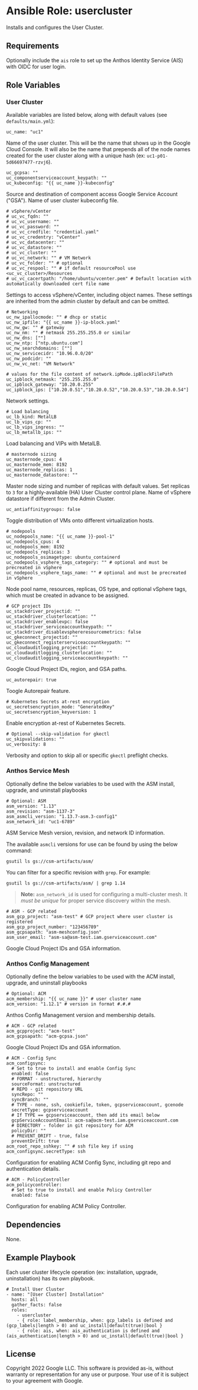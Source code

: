 # Ansible Role: usercluster

Installs and configures the User Cluster.

## Requirements

Optionally include the `ais` role to set up the Anthos Identity Service (AIS) with OIDC for user login.

## Role Variables

### User Cluster

Available variables are listed below, along with default values (see `defaults/main.yml`):

```
uc_name: "uc1"
```

Name of the user cluster. This will be the name that shows up in the Google Cloud Console. It will
also be the name that prepends all of the node names created for the user cluster along with a
unique hash (ex: `uc1-p01-5d66697477-rzvj6`).

```
uc_gcpsa: ""
uc_componentserviceaccount_keypath: ""
uc_kubeconfig: "{{ uc_name }}-kubeconfig"
```

Source and destination of component access Google Service Account ("GSA").
Name of user cluster kubeconfig file.

```
# vSphere/vCenter
# uc_vc_fqdn: ""
# uc_vc_username: ""
# uc_vc_password: ""
# uc_vc_credfile: "credential.yaml"
# uc_vc_credentry: "vCenter"
# uc_vc_datacenter: ""
# uc_vc_datastore: ""
# uc_vc_cluster: ""
# uc_vc_network: "" # VM Network
# uc_vc_folder: "" # optional
# uc_vc_respool: "" # if default resourcePool use <uc_vc_cluster>/Resources
# uc_vc_cacertpath: "/home/ubuntu/vcenter.pem" # Default location with automatically downloaded cert file name
```

Settings to access vSphere/vCenter, including object names.
These settings are inherited from the admin cluster by default and can be omitted.

```
# Networking
uc_nw_ipallocmode: "" # dhcp or static
uc_nw_ipfile: "{{ uc_name }}-ip-block.yaml"
uc_nw_gw: "" # gateway
uc_nw_nm: "" # netmask 255.255.255.0 or similar
uc_nw_dns: [""]
uc_nw_ntp: ["ntp.ubuntu.com"]
uc_nw_searchdomains: [""]
uc_nw_servicecidr: "10.96.0.0/20"
uc_nw_podcidr: ""
uc_nw_vc_net: "VM Network"

# values for the file content of network.ipMode.ipBlockFilePath
uc_ipblock_netmask: "255.255.255.0"
uc_ipblock_gateway: "10.20.0.255"
uc_ipblock_ips: ["10.20.0.51","10.20.0.52","10.20.0.53","10.20.0.54"]
```

Network settings.

```
# Load balancing
uc_lb_kind: MetalLB
uc_lb_vips_cp: ""
uc_lb_vips_ingress: ""
uc_lb_metallb_ips: ""
```

Load balancing and VIPs with MetalLB.

```
# masternode sizing
uc_masternode_cpus: 4
uc_masternode_mem: 8192
uc_masternode_replicas: 1
uc_masternode_datastore: ""
```

Master node sizing and number of replicas with default values.
Set replicas to `3` for a highly-available (HA) User Cluster control plane.
Name of vSphere datastore if different from the Admin Cluster.

```
uc_antiaffinitygroups: false
```

Toggle distribution of VMs onto different virtualization hosts.

```
# nodepools
uc_nodepools_name: "{{ uc_name }}-pool-1"
uc_nodepools_cpus: 4
uc_nodepools_mem: 8192
uc_nodepools_replicas: 3
uc_nodepools_osimagetype: ubuntu_containerd
uc_nodepools_vsphere_tags_category: "" # optional and must be precreated in vSphere
uc_nodepools_vsphere_tags_name: "" # optional and must be precreated in vSphere
```

Node pool name, resources, replicas, OS type, and optional vSphere tags, which must be created in advance to be assigned.

```
# GCP project IDs 
uc_stackdriver_projectid: ""
uc_stackdriver_clusterlocation: ""
uc_stackdriver_enablevpc: false
uc_stackdriver_serviceaccountkeypath: ""
uc_stackdriver_disablevsphereresourcemetrics: false
uc_gkeconnect_projectid: ""
uc_gkeconnect_registerserviceaccountkeypath: ""
uc_cloudauditlogging_projectid: ""
uc_cloudauditlogging_clusterlocation: ""
uc_cloudauditlogging_serviceaccountkeypath: ""
```

Google Cloud Project IDs, region, and GSA paths.

```
uc_autorepair: true
```

Toogle Autorepair feature.

```
# Kubernetes Secrets at-rest encryption
uc_secretsencryption_mode: "GeneratedKey"
uc_secretsencryption_keyversion: 1
```

Enable encryption at-rest of Kubernetes Secrets.

```
# Optional --skip-validation for gkectl
uc_skipvalidations: ""
uc_verbosity: 8
```

Verbosity and option to skip all or specific `gkectl` preflight checks.

### Anthos Service Mesh 

Optionally define the below variables to be used with the ASM install, upgrade, and uninstall playbooks 

```
# Optional: ASM
asm_version: "1.13"
asm_revision: "asm-1137-3"
asm_asmcli_version: "1.13.7-asm.3-config1"
asm_network_id: "uc1-6789"
```
ASM Service Mesh version, revision, and network ID information. 

The available `asmcli` versions for use can be found by using the below command:
```
gsutil ls gs://csm-artifacts/asm/
```

You can filter for a specific revision with `grep`. For example:
```
gsutil ls gs://csm-artifacts/asm/ | grep 1.14
```

> **Note:** `asm_network_id` is used for configuring a multi-cluster mesh. It *must be unique* for proper
service discovery within the mesh. 

```
# ASM - GCP related
asm_gcp_project: "asm-test" # GCP project where user cluster is registered
asm_gcp_project_number: "123456789"
asm_gcpsapath: "asm-meshconfig.json"
asm_user_email: "asm-sa@asm-test.iam.gserviceaccount.com"
```

Google Cloud Project IDs and GSA information.


### Anthos Config Management

Optionally define the below variables to be used with the ACM install, upgrade, and uninstall playbooks 

```
# Optional: ACM
acm_membership: "{{ uc_name }}" # user cluster name
acm_version: "1.12.1" # version in format #.#.#
```

Anthos Config Management version and membership details. 

```
# ACM - GCP related
acm_gcpproject: "acm-test"
acm_gcpsapath: "acm-gcpsa.json"
```

Google Cloud Project IDs and GSA information.

```
# ACM - Config Sync
acm_configsync:
  # Set to true to install and enable Config Sync
  enabled: false
  # FORMAT - unstructured, hierarchy
  sourceFormat: unstructured
  # REPO - git repository URL
  syncRepo: ""
  syncBranch: ""
  # TYPE - none, ssh, cookiefile, token, gcpserviceaccount, gcenode
  secretType: gcpserviceaccount
  # If TYPE == gcpserviceaccount, then add its email below
  gcpServiceAccountEmail: acm-sa@acm-test.iam.gserviceaccount.com
  # DIRECTORY - folder in git repository for ACM
  policyDir: ""
  # PREVENT_DRIFT - true, false
  preventDrift: true
acm_root_repo_sshkey: "" # ssh file key if using acm_configsync.secretType: ssh
```
Configuration for enabling ACM Config Sync, including git repo and authentication details.

```
# ACM - PolicyController 
acm_policycontroller:
  # Set to true to install and enable Policy Controller
  enabled: false
```
Configuration for enabling ACM Policy Controller. 

## Dependencies

None.

## Example Playbook
Each user cluster lifecycle operation (ex: installation, upgrade, uninstallation) has its own playbook.

```
# Install User Cluster
- name: "[User Cluster] Installation"
  hosts: all
  gather_facts: false
  roles:
    - usercluster
    - { role: label_membership, when: gcp_labels is defined and (gcp_labels|length > 0) and uc_install|default(true)|bool }
    - { role: ais, when: ais_authentication is defined and (ais_authentication|length > 0) and uc_install|default(true)|bool }
```

## **License**

Copyright 2022 Google LLC. This software is provided as-is, without warranty or representation for any use or purpose.
Your use of it is subject to your agreement with Google.
